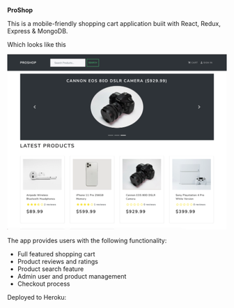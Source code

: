 **ProShop**

This is a mobile-friendly shopping cart application buiit with React, Redux, Express & MongoDB.

Which looks like this

![](frontend/public/images/ScreenShot.png)

The app provides users with the following functionality:
- Full featured shopping cart
- Product reviews and ratings
- Product search feature
- Admin user and product management
- Checkout process 

Deployed to Heroku: []()




